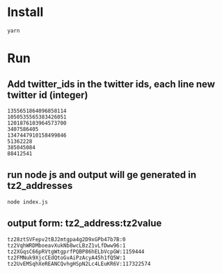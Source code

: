# Install

```
yarn
```




# Run
## Add twitter_ids in the twitter ids, each line new twitter id (integer)
```
1355651864096858114
1050535565383426051
1201876103964573700
3407586405
1347447910158499846
51362228
385045084
88412541
```


## run node js and output will ge generated in tz2_addresses 
```
node index.js
```

## output form: tz2_address:tz2value

```
tz28ztSVFepv2tBJ2mtgpa4g2D9xGPb47b7B:0
tz2VqhWRDMboeavXukNb8wcLBzZ1vLfDww96:1
tz2XGqsC66pRVtgWtgprfPQBP86hELbVcpGW:1159444
tz2FMNuk9XjcCEdQtoGvAiPzAcyA45h1fQ5W:1
tz2UvEMSqhXeREANCQvhgHSpN2Lc4LEuKR6V:117322574

```

